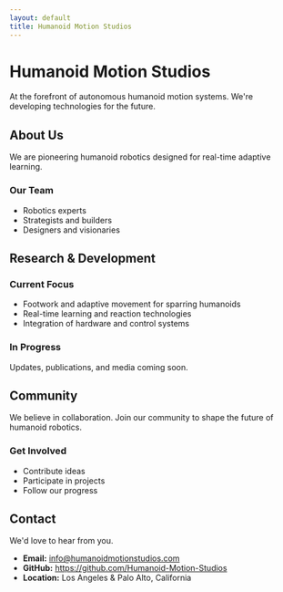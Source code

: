 ```yaml
---
layout: default
title: Humanoid Motion Studios
---
```


# Humanoid Motion Studios

At the forefront of autonomous humanoid motion systems.
We're developing technologies for the future.

## About Us

We are pioneering humanoid robotics designed for real-time adaptive learning.

### Our Team
- Robotics experts
- Strategists and builders  
- Designers and visionaries

## Research & Development

### Current Focus
- Footwork and adaptive movement for sparring humanoids
- Real-time learning and reaction technologies
- Integration of hardware and control systems

### In Progress
Updates, publications, and media coming soon.

## Community

We believe in collaboration. Join our community to shape the future of humanoid robotics.

### Get Involved
- Contribute ideas
- Participate in projects
- Follow our progress

## Contact

We'd love to hear from you.

- **Email:** info@humanoidmotionstudios.com
- **GitHub:** https://github.com/Humanoid-Motion-Studios
- **Location:** Los Angeles & Palo Alto, California
